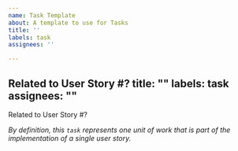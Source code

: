 ```yaml
---
name: Task Template
about: A template to use for Tasks
title: ''
labels: task
assignees: ''

---
```


Related to User Story #?
title: ""
labels: task
assignees: ""
---

Related to User Story #?

_By definition, this `task` represents one unit of work that is part of the implementation of a single user story._
